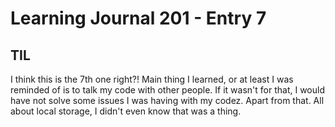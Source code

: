 # Learning Journal 201 - Entry 7

## TIL

I think this is the 7th one right?! Main thing I learned, or at least I was reminded of is to talk my code with other people. If it wasn't for that, I would have not solve some issues I was having with my codez.
Apart from that. All about local storage, I didn't even know that was a thing. 
